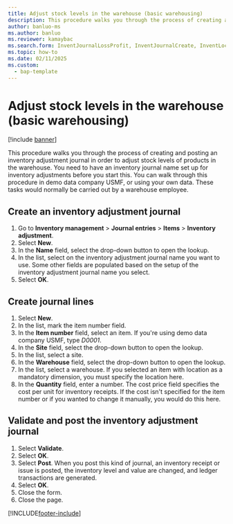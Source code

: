```yaml
---
title: Adjust stock levels in the warehouse (basic warehousing)
description: This procedure walks you through the process of creating and posting an inventory adjustment journal in order to adjust stock levels of products in the warehouse.
author: banluo-ms
ms.author: banluo
ms.reviewer: kamaybac
ms.search.form: InventJournalLossProfit, InventJournalCreate, InventLocationIdLookup 
ms.topic: how-to
ms.date: 02/11/2025
ms.custom: 
  - bap-template
---
```


# Adjust stock levels in the warehouse (basic warehousing)

[!include [banner](../../includes/banner.md)]

This procedure walks you through the process of creating and posting an inventory adjustment journal in order to adjust stock levels of products in the warehouse. You need to have an inventory journal name set up for inventory adjustments before you start this. You can walk through this procedure in demo data company USMF, or using your own data. These tasks would normally be carried out by a warehouse employee.

## Create an inventory adjustment journal

1. Go to **Inventory management** \> **Journal entries** \> **Items** \> **Inventory adjustment**.
2. Select **New**.
3. In the **Name** field, select the drop-down button to open the lookup.
4. In the list, select on the inventory adjustment journal name you want to use. Some other fields are populated based on the setup of the inventory adjustment journal name you select.  
5. Select **OK**.

## Create journal lines

1. Select **New**.
2. In the list, mark the item number field.
3. In the **Item number** field, select an item. If you're using demo data company USMF, type *D0001*.
4. In the **Site** field, select the drop-down button to open the lookup.
5. In the list, select a site.
6. In the **Warehouse** field, select the drop-down button to open the lookup.
7. In the list, select a warehouse. If you selected an item with location as a mandatory dimension, you must specify the location here.  
8. In the **Quantity** field, enter a number. The cost price field specifies the cost per unit for inventory receipts. If the cost isn't specified for the item number or if you wanted to change it manually, you would do this here.  

## Validate and post the inventory adjustment journal

1. Select **Validate**.
2. Select **OK**.
3. Select **Post**. When you post this kind of journal, an inventory receipt or issue is posted, the inventory level and value are changed, and ledger transactions are generated.  
4. Select **OK**.
5. Close the form.
6. Close the page.

[!INCLUDE[footer-include](../../../includes/footer-banner.md)]
